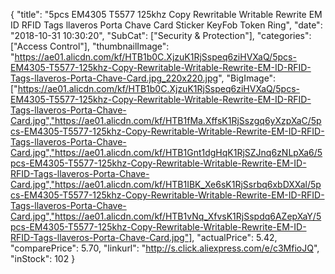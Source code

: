 {
	"title": "5pcs EM4305 T5577 125khz Copy Rewritable Writable Rewrite EM ID  RFID Tags llaveros Porta Chave Card Sticker KeyFob Token Ring",
	"date": "2018-10-31 10:30:20",
	"SubCat": ["Security & Protection"],
	"categories": ["Access Control"],
	"thumbnailImage": "https://ae01.alicdn.com/kf/HTB1b0C.XjzuK1RjSspeq6ziHVXaQ/5pcs-EM4305-T5577-125khz-Copy-Rewritable-Writable-Rewrite-EM-ID-RFID-Tags-llaveros-Porta-Chave-Card.jpg_220x220.jpg",
	"BigImage": ["https://ae01.alicdn.com/kf/HTB1b0C.XjzuK1RjSspeq6ziHVXaQ/5pcs-EM4305-T5577-125khz-Copy-Rewritable-Writable-Rewrite-EM-ID-RFID-Tags-llaveros-Porta-Chave-Card.jpg","https://ae01.alicdn.com/kf/HTB1fMa.XffsK1RjSszgq6yXzpXaC/5pcs-EM4305-T5577-125khz-Copy-Rewritable-Writable-Rewrite-EM-ID-RFID-Tags-llaveros-Porta-Chave-Card.jpg","https://ae01.alicdn.com/kf/HTB1Gnt1dgHqK1RjSZJnq6zNLpXa6/5pcs-EM4305-T5577-125khz-Copy-Rewritable-Writable-Rewrite-EM-ID-RFID-Tags-llaveros-Porta-Chave-Card.jpg","https://ae01.alicdn.com/kf/HTB1IBK_Xe6sK1RjSsrbq6xbDXXal/5pcs-EM4305-T5577-125khz-Copy-Rewritable-Writable-Rewrite-EM-ID-RFID-Tags-llaveros-Porta-Chave-Card.jpg","https://ae01.alicdn.com/kf/HTB1vNq_XfvsK1RjSspdq6AZepXaY/5pcs-EM4305-T5577-125khz-Copy-Rewritable-Writable-Rewrite-EM-ID-RFID-Tags-llaveros-Porta-Chave-Card.jpg"],
	"actualPrice": 5.42,
	"comparePrice": 5.70,
	"linkurl": "http://s.click.aliexpress.com/e/c3MfioJQ",
	"inStock": 102
}
